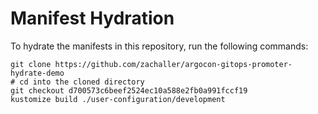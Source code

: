 # Manifest Hydration

To hydrate the manifests in this repository, run the following commands:

```shell
git clone https://github.com/zachaller/argocon-gitops-promoter-hydrate-demo
# cd into the cloned directory
git checkout d700573c6beef2524ec10a588e2fb0a991fccf19
kustomize build ./user-configuration/development
```
